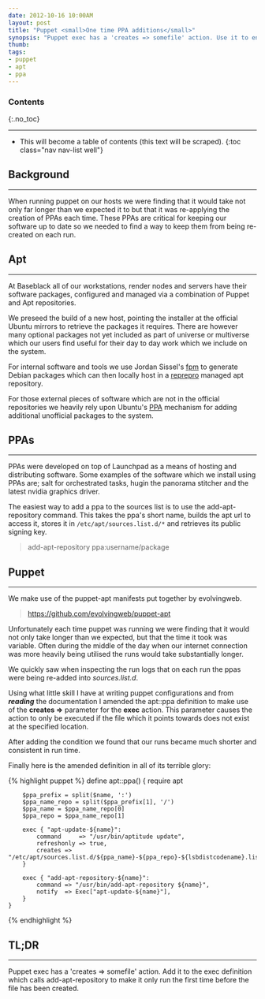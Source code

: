 ```yaml
---
date: 2012-10-16 10:00AM
layout: post
title: "Puppet <small>One time PPA additions</small>"
synopsis: "Puppet exec has a 'creates => somefile' action. Use it to ensure an action only occurs when it needs to."
thumb:
tags:
- puppet
- apt
- ppa
---
```


### Contents
{:.no_toc}

---

* This will become a table of contents (this text will be scraped).
{:toc class="nav nav-list well"}

## Background
---

When running puppet on our hosts we were finding that it would take not only far longer than we expected it to but that it was re-applying the creation of PPAs each time. These PPAs are critical for keeping our software up to date so we needed to find a way to keep them from being re-created on each run.

## Apt
---

At Baseblack all of our workstations, render nodes and servers have their software packages, configured and managed via a combination of Puppet and Apt repositories.

We preseed the build of a new host, pointing the installer at the official Ubuntu mirrors to retrieve the packages it requires. There are however many optional packages not yet included as part of universe or multiverse which our users find useful for their day to day work which we include on the system.

For internal software and tools we use Jordan Sissel's [fpm](https://github.com/jordansissel/fpm) to generate Debian packages which can then locally host in a [reprepro](http://mirrorer.alioth.debian.org/) managed apt repository.

For those external pieces of software which are not in the official repositories we heavily rely upon Ubuntu's [PPA](https://help.launchpad.net/Packaging/PPA) mechanism for adding additional unofficial packages to the system.

## PPAs
---

PPAs were developed on top of Launchpad as a means of hosting and distributing software. Some examples of the software which we install using PPAs are; salt for orchestrated tasks, hugin the panorama stitcher and the latest nvidia graphics driver.

The easiest way to add a ppa to the sources list is to use the add-apt-repository command. This takes the ppa's short name, builds the apt url to access it, stores it in `/etc/apt/sources.list.d/*` and retrieves its public signing key.

> add-apt-repository ppa:username/package

## Puppet
---

We make use of the puppet-apt manifests put together by evolvingweb.

> https://github.com/evolvingweb/puppet-apt

Unfortunately each time puppet was running we were finding that it would not only take longer than we expected, but that the time it took was variable. Often during the middle of the day when our internet connection was more heavily being utilised the runs would take substantially longer.

We quickly saw when inspecting the run logs that on each run the ppas were being re-added into *sources.list.d*.

Using what little skill I have at writing puppet configurations and from **_reading_** the documentation I amended the apt::ppa definition to make use of the **creates =>** parameter for the **exec** action. This parameter causes the action to only be executed if the file which it points towards does not exist at the specified location.

After adding the condition we found that our runs became much shorter and consistent in run time.

Finally here is the amended definition in all of its terrible glory:

{% highlight puppet %}
    define apt::ppa() {
        require apt

        $ppa_prefix = split($name, ':')
        $ppa_name_repo = split($ppa_prefix[1], '/')
        $ppa_name = $ppa_name_repo[0]
        $ppa_repo = $ppa_name_repo[1]

        exec { "apt-update-${name}":
            command     => "/usr/bin/aptitude update",
            refreshonly => true,
            creates => "/etc/apt/sources.list.d/${ppa_name}-${ppa_repo}-${lsbdistcodename}.list",
        }

        exec { "add-apt-repository-${name}":
            command => "/usr/bin/add-apt-repository ${name}",
            notify  => Exec["apt-update-${name}"],
        }
    }
{% endhighlight %}

## TL;DR
---

Puppet exec has a 'creates => somefile' action. Add it to the exec definition which calls add-apt-repository to make it only run the first time before the file has been created.
